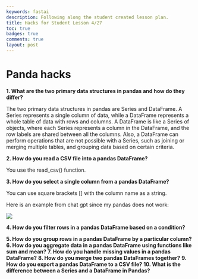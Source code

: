 ```yaml
---
keywords: fastai
description: Following along the student created lesson plan.
title: Hacks for Student Lesson 4/27
toc: true 
badges: true
comments: true
layout: post
---
```


# Panda hacks

**1. What are the two primary data structures in pandas and how do they differ?**

The two primary data structures in pandas are Series and DataFrame. A Series represents a single column of data, while a DataFrame represents a whole table of data with rows and columns. A DataFrame is like a Series of objects, where each Series represents a column in the DataFrame, and the row labels are shared between all the columns. Also, a DataFrame can perform operations that are not possible with a Series, such as joining or merging multiple tables, and grouping data based on certain criteria.

**2. How do you read a CSV file into a pandas DataFrame?**

You use the read_csv() function.

**3. How do you select a single column from a pandas DataFrame?**

You can use square brackets [] with the column name as a string.

Here is an example from chat gpt since my pandas does not work:

![]({{site.baseurl}}/images/chatgptexample.jpg)

**4. How do you filter rows in a pandas DataFrame based on a condition?**



**5. How do you group rows in a pandas DataFrame by a particular column?**
**6. How do you aggregate data in a pandas DataFrame using functions like sum and mean?**
**7. How do you handle missing values in a pandas DataFrame?**
**8. How do you merge two pandas DataFrames together?**
**9. How do you export a pandas DataFrame to a CSV file?**
**10. What is the difference between a Series and a DataFrame in Pandas?**

